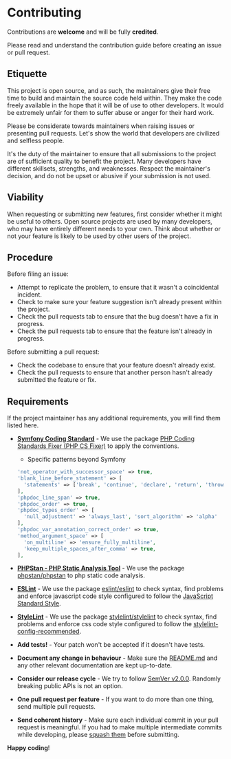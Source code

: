 # Contributing

Contributions are **welcome** and will be fully **credited**.

Please read and understand the contribution guide before creating an issue or pull request.

## Etiquette

This project is open source, and as such, the maintainers give their free time to build and maintain the source code
held within. They make the code freely available in the hope that it will be of use to other developers. It would be
extremely unfair for them to suffer abuse or anger for their hard work.

Please be considerate towards maintainers when raising issues or presenting pull requests. Let's show the
world that developers are civilized and selfless people.

It's the duty of the maintainer to ensure that all submissions to the project are of sufficient
quality to benefit the project. Many developers have different skillsets, strengths, and weaknesses. Respect the maintainer's decision, and do not be upset or abusive if your submission is not used.

## Viability

When requesting or submitting new features, first consider whether it might be useful to others. Open
source projects are used by many developers, who may have entirely different needs to your own. Think about
whether or not your feature is likely to be used by other users of the project.

## Procedure

Before filing an issue:

- Attempt to replicate the problem, to ensure that it wasn't a coincidental incident.
- Check to make sure your feature suggestion isn't already present within the project.
- Check the pull requests tab to ensure that the bug doesn't have a fix in progress.
- Check the pull requests tab to ensure that the feature isn't already in progress.

Before submitting a pull request:

- Check the codebase to ensure that your feature doesn't already exist.
- Check the pull requests to ensure that another person hasn't already submitted the feature or fix.

## Requirements

If the project maintainer has any additional requirements, you will find them listed here.

- **[Symfony Coding Standard](https://symfony.com/doc/current/contributing/code/standards.html)** - We use the package [PHP Coding Standards Fixer (PHP CS Fixer)](https://github.com/FriendsOfPHP/PHP-CS-Fixer) to apply the conventions.

  - Specific patterns beyond Symfony

  ```php
  'not_operator_with_successor_space' => true,
  'blank_line_before_statement' => [
    'statements' => ['break', 'continue', 'declare', 'return', 'throw', 'try'],
  ],
  'phpdoc_line_span' => true,
  'phpdoc_order' => true,
  'phpdoc_types_order' => [
    'null_adjustment' => 'always_last', 'sort_algorithm' => 'alpha'
  ],
  'phpdoc_var_annotation_correct_order' => true,
  'method_argument_space' => [
    'on_multiline' => 'ensure_fully_multiline',
    'keep_multiple_spaces_after_comma' => true,
  ],
  ```

- **[PHPStan - PHP Static Analysis Tool](https://phpstan.org/user-guide/getting-started)** - We use the package [phpstan/phpstan](https://github.com/phpstan/phpstan) to php static code analysis.

- **[ESLint](https://eslint.org/)** - We use the package [eslint/eslint](https://github.com/eslint/eslint) to check syntax, find problems and enforce javascript code style configured to follow the [JavaScript Standard Style](https://github.com/standard/standard).

- **[StyleLint](https://stylelint.io/)** - We use the package [stylelint/stylelint](https://github.com/stylelint/stylelint) to check syntax, find problems and enforce css code style configured to follow the [stylelint-config-recommended](https://github.com/stylelint/stylelint-config-recommended).

- **Add tests!** - Your patch won't be accepted if it doesn't have tests.

- **Document any change in behaviour** - Make sure the [README.md](../docs/README.md) and any other relevant documentation are kept up-to-date.

- **Consider our release cycle** - We try to follow [SemVer v2.0.0](https://semver.org/). Randomly breaking public APIs is not an option.

- **One pull request per feature** - If you want to do more than one thing, send multiple pull requests.

- **Send coherent history** - Make sure each individual commit in your pull request is meaningful. If you had to make multiple intermediate commits while developing, please [squash them](https://www.git-scm.com/book/en/v2/Git-Tools-Rewriting-History#Changing-Multiple-Commit-Messages) before submitting.

**Happy coding**!
